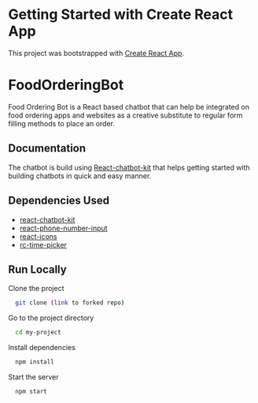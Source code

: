 # Getting Started with Create React App

This project was bootstrapped with [Create React App](https://github.com/facebook/create-react-app).

# FoodOrderingBot
Food Ordering Bot is a React based chatbot that can help be integrated on food ordering apps and websites as a creative substitute to regular form filling methods to place an order.

## Documentation
The chatbot is build using [React-chatbot-kit](https://fredrikoseberg.github.io/react-chatbot-kit-docs/) that helps getting started with building chatbots in quick and easy manner.

## Dependencies Used
- [react-chatbot-kit](https://www.npmjs.com/package/react-chatbot-kit)
- [react-phone-number-input](https://www.npmjs.com/package/react-phone-number-input)
- [react-icons](https://react-icons.github.io/react-icons/)
- [rc-time-picker](https://www.npmjs.com/package/rc-time-picker)
## Run Locally

Clone the project

```bash
  git clone (link to forked repo)
```

Go to the project directory

```bash
  cd my-project
```

Install dependencies

```bash
  npm install
```


Start the server

```bash
  npm start
```

  


  